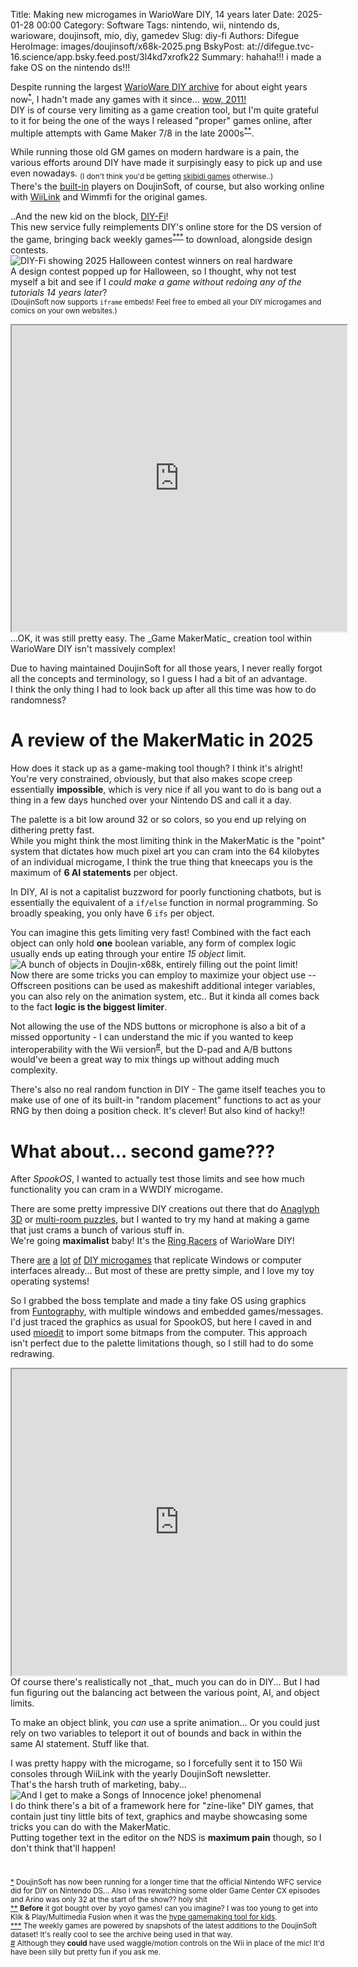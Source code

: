 Title: Making new microgames in WarioWare DIY, 14 years later
Date: 2025-01-28 00:00
Category: Software
Tags: nintendo, wii, nintendo ds, warioware, doujinsoft, mio, diy, gamedev
Slug: diy-fi
Authors: Difegue
HeroImage: images/doujinsoft/x68k-2025.png
BskyPost: at://difegue.tvc-16.science/app.bsky.feed.post/3l4kd7xrofk22
Summary: hahaha!!! i made a fake OS on the nintendo ds!!!

Despite running the largest [WarioWare DIY archive](https://diy.tvc-16.science/) for about eight years now<sup id="ref-1">[*](#note-1)</sup>, I hadn't made any games with it since... [wow, 2011!](https://diy.tvc-16.science/games?id=66ff7257b3d7ea3361c3745ed36ed05e)  
DIY is of course very limiting as a game creation tool, but I'm quite grateful to it for being the one of the ways I released "proper" games online, after multiple attempts with Game Maker 7/8 in the late 2000s<sup id="ref-2">[**](#note-2)</sup>.   

While running those old GM games on modern hardware is a pain, the various efforts around DIY have made it surpisingly easy to pick up and use even nowadays. <sub>(I don't think you'd be getting [skibidi games](https://diy.tvc-16.science/games?id=2d92ffcc9d1ec20a024d37210a35f51d) otherwise..)</sub>  
There's the [built-in](./doujinsoft-3.html) players on DoujinSoft, of course, but also working online with [WiiLink](https://www.wiilink24.com/) and Wimmfi for the original games.  

..And the new kid on the block, [DIY-Fi](https://diy-fi.net/)!  
This new service fully reimplements DIY's online store for the DS version of the game, bringing back weekly games<sup id="ref-3">[***](#note-3)</sup> to download, alongside design contests.  
![DIY-Fi showing 2025 Halloween contest winners on real hardware](./images/doujinsoft/diy-fi.jpg)  
A design contest popped up for Halloween, so I thought, why not test myself a bit and see if I _could make a game without redoing any of the tutorials 14 years later_?  
<sub>(DoujinSoft now supports `iframe` embeds! Feel free to embed all your DIY microgames and comics on your own websites.)</sub>  
<iframe src="https://diy.tvc-16.science/games?id=a7f667db4362842bee783123cd235699#iframe" width="536" height="490"></iframe>  
...OK, it was still pretty easy. The _Game MakerMatic_ creation tool within WarioWare DIY isn't massively complex!  

Due to having maintained DoujinSoft for all those years, I never really forgot all the concepts and terminology, so I guess I had a bit of an advantage.  
I think the only thing I had to look back up after all this time was how to do randomness?  

# A review of the MakerMatic in 2025  
 
How does it stack up as a game-making tool though? I think it's alright!  
You're very constrained, obviously, but that also makes scope creep essentially **impossible**, which is very nice if all you want to do is bang out a thing in a few days hunched over your Nintendo DS and call it a day.  

The palette is a bit low around 32 or so colors, so you end up relying on dithering pretty fast.  
While you might think the most limiting think in the MakerMatic is the "point" system that dictates how much pixel art you can cram into the 64 kilobytes of an individual microgame, I think the true thing that kneecaps you is the maximum of **6 AI statements** per object.  

In DIY, AI is not a capitalist buzzword for poorly functioning chatbots, but is essentially the equivalent of a `if/else` function in normal programming. So broadly speaking, you only have 6 `ifs` per object.  

You can imagine this gets limiting very fast! Combined with the fact each object can only hold **one** boolean variable, any form of complex logic usually ends up eating through your entire _15 object_ limit.  
![A bunch of objects in Doujin-x68k, entirely filling out the point limit!](./images/doujinsoft/diy-objects.jpg)  
Now there are some tricks you can employ to maximize your object use -- Offscreen positions can be used as makeshift additional integer variables, you can also rely on the animation system, etc.. But it kinda all comes back to the fact **logic is the biggest limiter**.  

Not allowing the use of the NDS buttons or microphone is also a bit of a missed opportunity - I can understand the mic if you wanted to keep interoperability with the Wii version<sup id="ref-4">[#](#note-4)</sup>, but the D-pad and A/B buttons would've been a great way to mix things up without adding much complexity. 

There's also no real random function in DIY - The game itself teaches you to make use of one of its built-in "random placement" functions to act as your RNG by then doing a position check. It's clever! But also kind of hacky!!   

# What about... second game??? 

After _SpookOS_, I wanted to actually test those limits and see how much functionality you can cram in a WWDIY microgame.  

There are some pretty impressive DIY creations out there that do [Anaglyph 3D](https://diy.tvc-16.science/games?id=e3c8d428afe0c193710bb0258874e7f2) or [multi-room puzzles](https://diy.tvc-16.science/games?id=e44be2dc1cc27af1de4096c28189290c), but I wanted to try my hand at making a game that just crams a bunch of various stuff in.  
We're going **maximalist** baby! It's the [Ring Racers](https://www.kartkrew.org/) of WarioWare DIY!  

There [are](https://diy.tvc-16.science/games?id=88ba7dd23152109b8712f4a209dd26ef) [a](https://diy.tvc-16.science/games?id=0f14d0ddc0e6def0b45adbdbb16ccc6f) [lot](https://diy.tvc-16.science/games?id=3d7c9d2797d3ce65c3a2dd84ea70d278) [of](https://diy.tvc-16.science/games?id=7a1adf1d1e31185bddf1904d59186e00) [DIY microgames](https://diy.tvc-16.science/games?id=f31e0eb5beefc9336826f92d6a77287b) that replicate Windows or computer interfaces already... But most of these are pretty simple, and I love my toy operating systems!  

So I grabbed the boss template and made a tiny fake OS using graphics from [Funtography](./funtography.html), with multiple windows and embedded games/messages.  
I'd just traced the graphics as usual for SpookOS, but here I caved in and used [mioedit](https://www.romhacking.net/utilities/1011/) to import some bitmaps from the computer. This approach isn't perfect due to the palette limitations though, so I still had to do some redrawing.  
<iframe src="https://diy.tvc-16.science/games?id=2124d89e60265d2535101bc58f7a22fb#iframe" width="536" height="490"></iframe>
Of course there's realistically not _that_ much you can do in DIY...  
But I had fun figuring out the balancing act between the various point, AI, and object limits.  

To make an object blink, you _can_ use a sprite animation... Or you could just rely on two variables to teleport it out of bounds and back in within the same AI statement. Stuff like that. 

I was pretty happy with the microgame, so I forcefully sent it to 150 Wii consoles through WiiLink with the yearly DoujinSoft newsletter.  
That's the harsh truth of marketing, baby...  
![And I get to make a Songs of Innocence joke! phenomenal](./images/doujinsoft/wiimb-u2.jpg)  
I do think there's a bit of a framework here for "zine-like" DIY games, that contain just tiny little bits of text, graphics and maybe showcasing some tricks you can do with the MakerMatic.  
Putting together text in the editor on the NDS is **maximum pain** though, so I don't think that'll happen!  
#

<sup id="note-1">[\*](#ref-1) DoujinSoft has now been running for a longer time that the official Nintendo WFC service did for DIY on Nintendo DS... Also I was rewatching some older Game Center CX episodes and Arino was only 32 at the start of the show?? holy shit</sup>  
<sup id="note-2">[\*\*](#ref-2) **Before** it got bought over by yoyo games! can you imagine? I was too young to get into Klik & Play/Multimedia Fusion when it was the [hype gamemaking tool for kids](https://jtholen.bandcamp.com/album/new-active-object). </sup>  
<sup id="note-3">[\*\*\*](#ref-3) The weekly games are powered by snapshots of the latest additions to the DoujinSoft dataset! It's really cool to see the archive being used in that way.</sup>   
<sup id="note-4">[#](#ref-4) Although they **could** have used waggle/motion controls on the Wii in place of the mic! It'd have been silly but pretty fun if you ask me.</sup>  